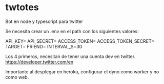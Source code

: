 # twtotes

Bot en node y typescript para twitter

Se necesita crear un .env en el path con los siguientes valores:

API_KEY=
API_SECRET=
ACCESS_TOKEN=
ACCESS_TOKEN_SECRET=
TARGET=
FRIEND=
INTERVAL_S=30

Los 4 primeros, necesitan de tener una cuenta dev en twitter.
https://developer.twitter.com/en

Importante al desplegar en heroku, configurar el dyno como worker y no como web.